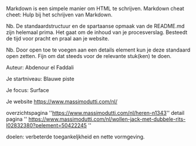 Markdown is een simpele manier om HTML te schrijven.
Markdown cheat cheet: Hulp bij het schrijven van Markdown.

Nb. De standaardstructuur en de spartaanse opmaak van de README.md zijn helemaal prima. Het gaat om de inhoud van je procesverslag. Besteedt de tijd voor pracht en praal aan je website.

Nb. Door open toe te voegen aan een details element kun je deze standaard open zetten. Fijn om dat steeds voor de relevante stuk(ken) te doen.

Auteur:
Abdenour el Faddali

Je startniveau:
Blauwe piste

Je focus:
Surface

Je website
https://www.massimodutti.com/nl/

overzichtspagina ''https://www.massimodutti.com/nl/heren-n1343''
detail pagina '' https://www.massimodutti.com/nl/wollen-jack-met-dubbele-rits-l02832380?pelement=50422245 ''

doelen: verbeterde toegankeljkheid en nette vormgeving.
